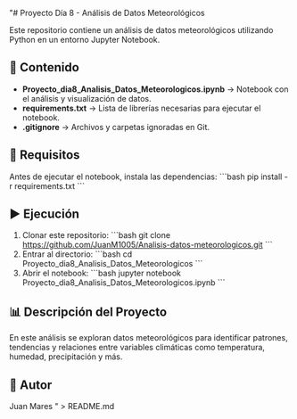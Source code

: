 "# Proyecto Día 8 - Análisis de Datos Meteorológicos

Este repositorio contiene un análisis de datos meteorológicos utilizando Python en un entorno Jupyter Notebook.

## 📂 Contenido
- **Proyecto_dia8_Analisis_Datos_Meteorologicos.ipynb** → Notebook con el análisis y visualización de datos.
- **requirements.txt** → Lista de librerías necesarias para ejecutar el notebook.
- **.gitignore** → Archivos y carpetas ignoradas en Git.

## 🚀 Requisitos
Antes de ejecutar el notebook, instala las dependencias:
\`\`\`bash
pip install -r requirements.txt
\`\`\`

## ▶️ Ejecución
1. Clonar este repositorio:
\`\`\`bash
git clone https://github.com/JuanM1005/Analisis-datos-meteorologicos.git
\`\`\`
2. Entrar al directorio:
\`\`\`bash
cd Proyecto_dia8_Analisis_Datos_Meteorologicos
\`\`\`
3. Abrir el notebook:
\`\`\`bash
jupyter notebook Proyecto_dia8_Analisis_Datos_Meteorologicos.ipynb
\`\`\`

## 📊 Descripción del Proyecto
En este análisis se exploran datos meteorológicos para identificar patrones, tendencias y relaciones entre variables climáticas como temperatura, humedad, precipitación y más.

## 📝 Autor
Juan Mares
" > README.md
